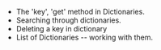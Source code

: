 * The 'key', 'get' method in Dictionaries. 
* Searching through dictionaries.
* Deleting a key in dictionary
* List of Dictionaries -- working with them. 
